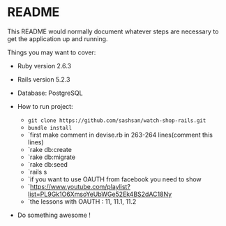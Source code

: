 # README

This README would normally document whatever steps are necessary to get the
application up and running.

Things you may want to cover:

* Ruby version 2.6.3
* Rails version 5.2.3
* Database: PostgreSQL

* How to run project:
	* `git clone https://github.com/sashsan/watch-shop-rails.git`
	* `bundle install`
	* `first make comment in devise.rb in 263-264 lines(comment this lines)
	* `rake db:create
	* `rake db:migrate
	* `rake db:seed
	* `rails s
	* `if you want to use OAUTH from facebook you need to show
	* `https://www.youtube.com/playlist?list=PL9Gk1O6XmsoYeUbWGe52Ek4BS2dAC18Ny
	* `the lessons with OAUTH : 11, 11.1, 11.2

* Do something awesome ! 


